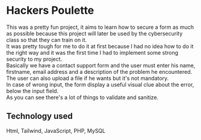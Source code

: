 # Hackers Poulette

This was a pretty fun project, it aims to learn how to secure a form as much as possible because this project will later be used by the cybersecurity class so that they can train on it. </br>
It was pretty tough for me to do it at first because I had no idea how to do it the right way and it was the first time I had to implement some strong security to my project. </br>
Basically we have a contact support form and the user must enter his name, firstname, email address and a description of the problem he encountered.</br>
The user can also upload a file if he wants but it's not mandatory. </br>
In case of wrong input, the form display a useful visual clue about the error, below the input field. </br>
As you can see there's a lot of things to validate and sanitize.

## Technology used
Html, Tailwind, JavaScript, PHP, MySQL
